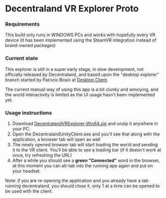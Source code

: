# Decentraland VR Explorer Proto

### Requirements

This build only runs in WINDOWS PCs and works with hopefully every VR device (it has been implemented using the SteamVR integration instead of brand-owned packages)

### Current state

This explorer is still in a super early stage, in slow development, not officially released by Decentraland, and based upon the "desktop explorer" branch started by Patricio Bosio at [Desktop Client](https://github.com/decentraland/explorer/tree/poc/desktop-client).

The current manual way of using this app is a bit clunky and annoying, and the world interactivity is limited as the UI usage hasn't been implemented yet.

### Usage instructions

1. Download [DecentralandVRExplorer-Win64.zip](https://github.com/decentraland/explorer/blob/poc/vr-client/Win64Build/DecentralandVRExplorer-Win64.zip) and unzip it anywhere in your PC.
2. Open the DecentralandUnityClient.exe and you'll see that along with the application, a browser tab will open as well
3. The newly opened browser tab will start loading the world and sending it to the VR client. You'll be able to see a loading bar (if it doesn't work at once, try refreshing the URL)
4. After a while you should see a **green "Connected"** word in the browser, at this moment you can alt-tab into the running app again and put on your headset.

Note: if you are re-opening the application and you already have a tab running decentraland, you should close it, only 1 at a time can be opened to be used with the client.